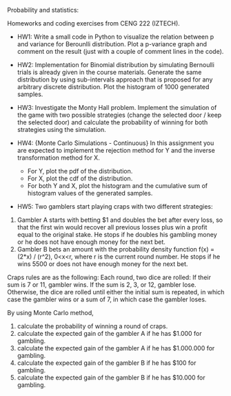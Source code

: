 Probability and statistics:

Homeworks and coding exercises from CENG 222 (IZTECH).

- HW1: Write a small code in Python to visualize the relation between p and variance for Berounlli distribution. Plot a p-variance graph and comment on the result (just with a couple of comment lines in the code).

- HW2: Implementation for Binomial distribution by simulating Bernoulli trials is already given in the course materials. Generate the same distribution by using sub-intervals approach that is proposed for any arbitrary discrete distribution. Plot the histogram of 1000 generated samples.

- HW3: Investigate the Monty Hall problem. Implement the simulation of the game with two possible strategies (change the selected door / keep the selected door) and calculate the probability of winning for both strategies using the simulation.
 
- HW4: {Monte Carlo Simulations - Continuous} In this assignment you are expected to implement the rejection method for Y and the inverse transformation method for X.
  -  For Y, plot the pdf of the distribution. 
  -  For X, plot the cdf of the distribution. 
  -  For both Y and X, plot the histogram and the cumulative sum of histogram values of the generated samples.
 
- HW5: Two gamblers start playing craps with two different strategies: 
1. Gambler A starts with betting $1 and doubles the bet after every loss, so that the first win would recover all previous losses plus win a profit equal to the original stake. He stops if he doubles his gambling money or he does not have enough money for the next bet. 
2. Gambler B bets an amount with the probability density function f(x) = (2*x) / (r^2), 0<x<r, where r is the current round number. He stops if he wins 5500 or does not have enough money for the next bet. 

Craps rules are as the following: Each round, two dice are rolled: If their sum is 7 or 11, gambler wins. If the sum is 2, 3, or 12, gambler lose. Otherwise, the dice are rolled until either the initial sum is repeated, in which case the gambler wins or a sum of 7, in which case the gambler loses.

By using Monte Carlo method, 
1. calculate the probability of winning a round of craps. 
2. calculate the expected gain of the gambler A if he has $1.000 for gambling. 
3. calculate the expected gain of the gambler A if he has $1.000.000 for gambling. 
4. calculate the expected gain of the gambler B if he has $100 for gambling. 
5. calculate the expected gain of the gambler B if he has $10.000 for gambling. 
